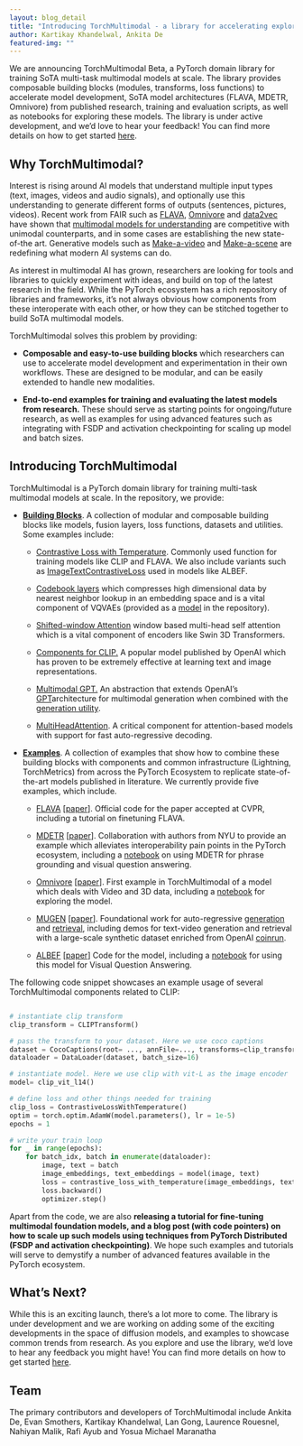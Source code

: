 ```yaml
---
layout: blog_detail
title: "Introducing TorchMultimodal - a library for accelerating exploration in Multimodal AI"
author: Kartikay Khandelwal, Ankita De
featured-img: ""
---
```


We are announcing TorchMultimodal Beta, a PyTorch domain library for training SoTA multi-task multimodal models at scale. The library provides composable building blocks (modules, transforms, loss functions) to accelerate model development, SoTA model architectures (FLAVA, MDETR, Omnivore) from published research, training and evaluation scripts, as well as notebooks for exploring these models. The library is under active development, and we’d love to hear your feedback! You can find more details on how to get started [here](https://github.com/facebookresearch/multimodal#installation).

## Why TorchMultimodal?

Interest is rising around AI models that understand multiple input types (text, images, videos and audio signals), and optionally use this understanding to generate different forms of outputs (sentences, pictures, videos). Recent work from FAIR such as [FLAVA](https://arxiv.org/abs/2112.04482), [Omnivore](https://arxiv.org/pdf/2201.08377.pdf) and [data2vec](https://arxiv.org/abs/2202.03555) have shown that [multimodal models for understanding](https://ai.facebook.com/blog/advances-in-multimodal-understanding-research-at-meta-ai/) are competitive with unimodal counterparts, and in some cases are establishing the new state-of-the art. Generative models such as [Make-a-video](https://ai.facebook.com/blog/generative-ai-text-to-video/) and [Make-a-scene](https://ai.facebook.com/blog/greater-creative-control-for-ai-image-generation/) are redefining what modern AI systems can do.

As interest in multimodal AI has grown, researchers are looking for tools and libraries to quickly experiment with ideas, and build on top of the latest research in the field. While the PyTorch ecosystem has a rich repository of libraries and frameworks, it’s not always obvious how components from these interoperate with each other, or how they can be stitched together to build SoTA multimodal models.

TorchMultimodal solves this problem by providing:

- **Composable and easy-to-use building blocks** which researchers can use to accelerate model development and experimentation in their own workflows. These are designed to be modular, and can be easily extended to handle new modalities.

- **End-to-end examples for training and evaluating the latest models from research.** These should serve as starting points for ongoing/future research, as well as examples for using advanced features such as integrating with FSDP and activation checkpointing for scaling up model and batch sizes.

## Introducing TorchMultimodal

TorchMultimodal is a PyTorch domain library for training multi-task multimodal models at scale. In the repository, we provide:

- **[Building Blocks](https://github.com/facebookresearch/multimodal/tree/main/torchmultimodal)**. A collection of modular and composable building blocks like models, fusion layers, loss functions, datasets and utilities. Some examples include:

  - [Contrastive Loss with Temperature](https://github.com/facebookresearch/multimodal/blob/4d2236877467ff8f56aa1935dd92d7782751b135/torchmultimodal/modules/losses/contrastive_loss_with_temperature.py#L145). Commonly used function for training models like CLIP and FLAVA. We also include variants such as [ImageTextContrastiveLoss](https://github.com/facebookresearch/multimodal/blob/4d2236877467ff8f56aa1935dd92d7782751b135/torchmultimodal/modules/losses/albef.py#L14) used in models like ALBEF.

  - [Codebook layers](https://github.com/facebookresearch/multimodal/blob/main/torchmultimodal/modules/layers/codebook.py#L31) which compresses high dimensional data by nearest neighbor lookup in an embedding space and is a vital component of VQVAEs (provided as a [model](https://github.com/facebookresearch/multimodal/blob/4d2236877467ff8f56aa1935dd92d7782751b135/torchmultimodal/models/vqvae.py#L26) in the repository).

  - [Shifted-window Attention](https://github.com/facebookresearch/multimodal/blob/main/torchmultimodal/modules/encoders/swin_transformer_3d_encoder.py#L76) window based multi-head self attention which is a vital component of encoders like Swin 3D Transformers.

  - [Components for CLIP.](https://github.com/facebookresearch/multimodal/tree/4d2236877467ff8f56aa1935dd92d7782751b135/torchmultimodal/models/clip) A popular model published by OpenAI which has proven to be extremely effective at learning text and image representations.

  - [Multimodal GPT.](https://github.com/facebookresearch/multimodal/blob/4d2236877467ff8f56aa1935dd92d7782751b135/torchmultimodal/models/gpt.py) An abstraction that extends OpenAI’s [GPT](https://cdn.openai.com/research-covers/language-unsupervised/language_understanding_paper.pdf)architecture for multimodal generation when combined with the [generation utility](https://github.com/facebookresearch/multimodal/blob/main/torchmultimodal/utils/generate.py#L33).

  - [MultiHeadAttention](https://github.com/facebookresearch/multimodal/blob/main/torchmultimodal/modules/layers/attention.py#L134). A critical component for attention-based models with support for fast auto-regressive decoding.

- **[Examples](https://github.com/facebookresearch/multimodal/tree/main/examples)**. A collection of examples that show how to combine these building blocks with components and common infrastructure (Lightning, TorchMetrics) from across the PyTorch Ecosystem to replicate state-of-the-art models published in literature. We currently provide five examples, which include.

  - [FLAVA](https://arxiv.org/abs/2112.04482) \[[paper](https://arxiv.org/abs/2112.04482)\]. Official code for the paper accepted at CVPR, including a tutorial on finetuning FLAVA.

  - [MDETR](https://github.com/facebookresearch/multimodal/tree/main/examples/mdetr) \[[paper](https://arxiv.org/abs/2104.12763)\]. Collaboration with authors from NYU to provide an example which alleviates interoperability pain points in the PyTorch ecosystem, including a [notebook](https://github.com/facebookresearch/multimodal/blob/main/examples/mdetr/MDETRTutorial.ipynb) on using MDETR for phrase grounding and visual question answering.

  - [Omnivore](https://github.com/facebookresearch/multimodal/tree/main/examples/omnivore) \[[paper](https://arxiv.org/abs/2204.08058)\]. First example in TorchMultimodal of a model which deals with Video and 3D data, including a [notebook](https://github.com/facebookresearch/multimodal/blob/main/examples/omnivore/omnivore_inference_demo.ipynb) for exploring the model.

  - [MUGEN](https://github.com/facebookresearch/multimodal/tree/main/examples/mugen) \[[paper](https://arxiv.org/abs/2204.08058)\]. Foundational work for auto-regressive [generation](https://colab.research.google.com/drive/1C3ZbH_l19g_KqW3CPeX2-8Q2sOUCpmZo?usp=sharing) and [retrieval](https://colab.research.google.com/drive/1gZfz1jsy79CNCK9t2_r43yt3z7v-w4HS?usp=sharing), including demos for text-video generation and retrieval with a large-scale synthetic dataset enriched from OpenAI [coinrun](https://github.com/openai/coinrun).

  - [ALBEF](https://github.com/facebookresearch/multimodal/tree/main/examples/albef) \[[paper](https://arxiv.org/abs/2107.07651)\] Code for the model, including a [notebook](https://github.com/facebookresearch/multimodal/blob/main/examples/albef/vqa_with_albef.ipynb) for using this model for Visual Question Answering.

The following code snippet showcases an example usage of several TorchMultimodal components related to CLIP:

```python

# instantiate clip transform
clip_transform = CLIPTransform()

# pass the transform to your dataset. Here we use coco captions
dataset = CocoCaptions(root= ..., annFile=..., transforms=clip_transform)
dataloader = DataLoader(dataset, batch_size=16)

# instantiate model. Here we use clip with vit-L as the image encoder
model= clip_vit_l14()

# define loss and other things needed for training
clip_loss = ContrastiveLossWithTemperature()
optim = torch.optim.AdamW(model.parameters(), lr = 1e-5)
epochs = 1

# write your train loop
for _ in range(epochs):
	for batch_idx, batch in enumerate(dataloader):
		image, text = batch
		image_embeddings, text_embeddings = model(image, text)
		loss = contrastive_loss_with_temperature(image_embeddings, text_embeddings)
		loss.backward()
		optimizer.step()
```

Apart from the code, we are also **releasing a tutorial for fine-tuning multimodal foundation models, and a blog post (with code pointers) on how to scale up such models using techniques from PyTorch Distributed (FSDP and activation checkpointing)**. We hope such examples and tutorials will serve to demystify a number of advanced features available in the PyTorch ecosystem.

## What’s Next?

While this is an exciting launch, there’s a lot more to come. The library is under development and we are working on adding some of the exciting developments in the space of diffusion models, and examples to showcase common trends from research. As you explore and use the library, we’d love to hear any feedback you might have! You can find more details on how to get started [here](https://github.com/facebookresearch/multimodal#installation).

## Team

The primary contributors and developers of TorchMultimodal include Ankita De, Evan Smothers, Kartikay Khandelwal, Lan Gong, Laurence Rouesnel, Nahiyan Malik, Rafi Ayub and Yosua Michael Maranatha
